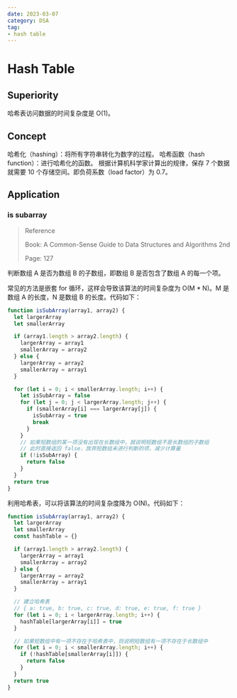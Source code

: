 ```yaml
---
date: 2023-03-07
category: DSA
tag:
- hash table
---
```


# Hash Table

## Superiority

哈希表访问数据的时间复杂度是 O(1)。

## Concept

哈希化（hashing）：将所有字符串转化为数字的过程。
哈希函数（hash function）：进行哈希化的函数。
根据计算机科学家计算出的规律，保存 7 个数据就需要 10 个存储空间。即负荷系数（load factor）为 0.7。

## Application

### is subarray

> Reference
> 
> Book: A Common-Sense Guide to Data Structures and Algorithms 2nd
> 
> Page: 127

判断数组 A 是否为数组 B 的子数组，即数组 B 是否包含了数组 A 的每一个项。

常见的方法是嵌套 for 循环，这样会导致该算法的时间复杂度为 O(M * N)。M 是数组 A 的长度，N 是数组 B 的长度。代码如下：

```js
function isSubArray(array1, array2) {
  let largerArray
  let smallerArray

  if (array1.length > array2.length) {
    largerArray = array1
    smallerArray = array2
  } else {
    largerArray = array2
    smallerArray = array1
  }

  for (let i = 0; i < smallerArray.length; i++) {
    let isSubArray = false
    for (let j = 0; j < largerArray.length; j++) {
      if (smallerArray[i] === largerArray[j]) {
        isSubArray = true
        break
      }
    }
    // 如果短数组的某一项没有出现在长数组中，就说明短数组不是长数组的子数组
    // 此时直接返回 false，放弃短数组未进行判断的项，减少计算量
    if (!isSubArray) {
      return false
    }
  }
  return true
}
```

利用哈希表，可以将该算法的时间复杂度降为 O(N)。代码如下：

```js
function isSubArray(array1, array2) {
  let largerArray
  let smallerArray
  const hashTable = {}

  if (array1.length > array2.length) {
    largerArray = array1
    smallerArray = array2
  } else {
    largerArray = array2
    smallerArray = array1
  }

  // 建立哈希表
  // { a: true, b: true, c: true, d: true, e: true, f: true }
  for (let i = 0; i < largerArray.length; i++) {
    hashTable[largerArray[i]] = true
  }

  // 如果短数组中有一项不存在于哈希表中，则说明短数组有一项不存在于长数组中
  for (let i = 0; i < smallerArray.length; i++) {
    if (!hashTable[smallerArray[i]]) {
      return false
    }
  }
  return true
}
```
